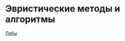 # Эвристические методы и алгоритмы

[Лабы](https://github.com/JKearnsl/algorithms/tree/main/items/heuristic)
